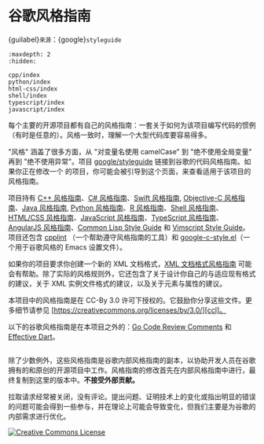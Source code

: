 # 谷歌风格指南

{guilabel}`来源`：{google}`styleguide`

```{toctree}
:maxdepth: 2
:hidden:

cpp/index
python/index
html-css/index
shell/index
typescript/index
javascript/index
```

每个主要的开源项目都有自己的风格指南：一套关于如何为该项目编写代码的惯例（有时是任意的）。风格一致时，理解一个大型代码库要容易得多。

"风格" 涵盖了很多方面，从 "对变量名使用 camelCase" 到 "绝不使用全局变量" 再到 "绝不使用异常"。项目 [google/styleguide](https://github.com/google/styleguide) 链接到谷歌的代码风格指南。如果你正在修改一个 的项目，你可能会被引导到这个页面，来查看适用于该项目的风格指南。

项目持有 [C++ 风格指南][cpp]、[C# 风格指南][csharp]、[Swift 风格指南][swift], [Objective-C 风格指南][objc]、[Java 风格指南][java], [Python 风格指南][py]、[R 风格指南][r]、[Shell 风格指南][sh]、[HTML/CSS 风格指南][htmlcss]、[JavaScript 风格指南][js]、[TypeScript 风格指南][ts]、[AngularJS 风格指南][angular]、[Common Lisp Style Guide][cl] 和 [Vimscript Style Guide][vim]。项目还包含 [cpplint][cpplint] （一个帮助遵守风格指南的工具）和 [google-c-style.el][emacs]（一个用于谷歌风格的 Emacs 设置文件）。

如果你的项目要求你创建一个新的 XML 文档格式，[XML 文档格式风格指南][xml] 可能会有帮助。除了实际的风格规则外，它还包含了关于设计你自己的与适应现有格式的建议，关于 XML 实例文件格式的建议，以及关于元素与属性的建议。

本项目中的风格指南是在 CC-By 3.0 许可下授权的。它鼓励你分享这些文件。更多细节请参见 [https://creativecommons.org/licenses/by/3.0/][ccl]。

以下的谷歌风格指南是在本项目之外的：[Go Code Review Comments][go] 和 [Effective Dart][dart]。

```{rubric} 贡献
```

除了少数例外，这些风格指南是谷歌内部风格指南的副本，以协助开发人员在谷歌拥有的和原创的开源项目中工作。风格指南的修改首先在内部风格指南中进行，最终复制到这里的版本中。**不接受外部贡献。**

拉取请求经常被关闭，没有评论。提出问题、证明技术上的变化或指出明显的错误的问题可能会得到一些参与，并在理论上可能会导致变化，但我们主要是为谷歌的内部需求进行优化。

<a rel="license" href="https://creativecommons.org/licenses/by/3.0/"><img alt="Creative Commons License" style="border-width:0" src="https://i.creativecommons.org/l/by/3.0/88x31.png" /></a>

[cpp]: https://google.github.io/styleguide/cppguide.html
[csharp]: https://google.github.io/styleguide/csharp-style.html
[objc]: https://google.github.io/styleguide/objcguide.html
[swift]: https://google.github.io/swift/
[java]: https://google.github.io/styleguide/javaguide.html
[py]: https://google.github.io/styleguide/pyguide.html
[r]: https://google.github.io/styleguide/Rguide.html
[sh]: https://google.github.io/styleguide/shellguide.html
[htmlcss]: https://google.github.io/styleguide/htmlcssguide.html
[js]: https://google.github.io/styleguide/jsguide.html
[ts]: https://google.github.io/styleguide/tsguide.html
[angular]: https://google.github.io/styleguide/angularjs-google-style.html
[cl]: https://google.github.io/styleguide/lispguide.xml
[vim]: https://google.github.io/styleguide/vimscriptguide.xml
[cpplint]: https://github.com/google/styleguide/tree/gh-pages/cpplint
[emacs]: https://raw.githubusercontent.com/google/styleguide/gh-pages/google-c-style.el
[xml]: https://google.github.io/styleguide/xmlstyle.html
[go]: https://golang.org/wiki/CodeReviewComments
[dart]: https://www.dartlang.org/guides/language/effective-dart
[ccl]: https://creativecommons.org/licenses/by/3.0/


